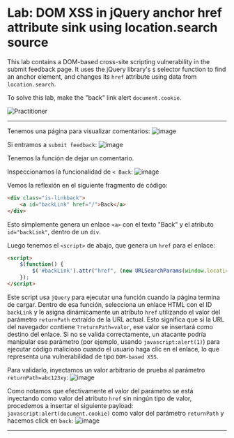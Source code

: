 # Lab: DOM XSS in jQuery anchor href attribute sink using location.search source

This lab contains a DOM-based cross-site scripting vulnerability in the submit feedback page. It uses the jQuery library's `$` selector function to find an anchor element, and changes its `href` attribute using data from `location.search`.

To solve this lab, make the "back" link alert `document.cookie`.

![Practitioner](https://img.shields.io/badge/level-Apprentice-green) 

---

Tenemos una página para visualizar comentarios:
![image](https://github.com/user-attachments/assets/c51ee4ab-fecc-4c7e-a839-55ebac682c97)


Si entramos a `submit feedback`:
![image](https://github.com/user-attachments/assets/98eafaa0-6259-411e-bed4-9b368e31ef88)

Tenemos la función de dejar un comentario.

Inspeccionamos la funcionalidad de `< Back`:
![image](https://github.com/user-attachments/assets/5e0b44b4-75ba-484a-9fe8-6079610571d1)


Vemos la reflexión en el siguiente fragmento de código:
```html
<div class="is-linkback">
    <a id="backLink" href="/">Back</a>
</div>
```
Esto simplemente genera un enlace `<a>` con el texto "Back" y el atributo `id="backLink"`, dentro de un `div`.

Luego tenemos el `<script>` de abajo, que genera un `href` para el enlace:
```html
<script>
    $(function() {
        $('#backLink').attr("href", (new URLSearchParams(window.location.search)).get('returnPath'));
    });
</script>
```

Este script usa `jQuery` para ejecutar una función cuando la página termina de cargar. Dentro de esa función, selecciona un enlace HTML con el ID `backLink` y le asigna dinámicamente un atributo `href` utilizando el valor del parámetro `returnPath` extraído de la URL actual. Esto significa que si la URL del navegador contiene `?returnPath=valor`, ese valor se insertará como destino del enlace. Si no se valida correctamente, un atacante podría manipular ese parámetro (por ejemplo, usando `javascript:alert(1)`) para ejecutar código malicioso cuando el usuario haga clic en el enlace, lo que representa una vulnerabilidad de tipo `DOM-based XSS`.

Para validarlo, inyectamos un valor arbitrario de prueba al parámetro `returnPath=abc123xy`:
![image](https://github.com/user-attachments/assets/e10e9abf-c4e7-45dd-9518-ce249356bd82)

Como notamos que efectivamente el valor del parámetro se está inyectando como valor del atributo `href` sin ningún tipo de valor, procedemos a insertar el siguiente payload: `javascript:alert(document.cookie)` como valor del parámetro `returnPath` y hacemos click en `back`:
![image](https://github.com/user-attachments/assets/5e70f43c-ceef-4861-bb78-9d855d818f11)


---
